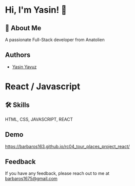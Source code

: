 
# Hi, I'm Yasin! 👋


## 🚀 About Me
A passionate Full-Stack developer from Anatolien


## Authors
- [Yasin Yavuz](https://github.com/barbaros163)


# React / Javascript

## 🛠 Skills
HTML, CSS, JAVASCRIPT, REACT


## Demo
https://barbaros163.github.io/rc04_tour_places_project_react/
## Feedback

If you have any feedback, please reach out to me at barbaros1675@gmail.com

